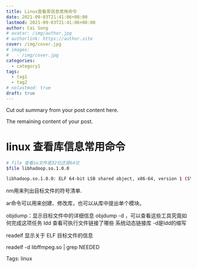 ```yaml
---
title: Linux查看库信息常用命令
date: 2021-09-03T21:41:06+08:00
lastmod: 2021-09-03T21:41:06+08:00
author: Cai Song
# avatar: /img/author.jpg
# authorlink: https://author.site
cover: /img/cover.jpg
# images:
#   - /img/cover.jpg
categories:
  - category1
tags:
  - tag1
  - tag2
# nolastmod: true
draft: true
---
```


Cut out summary from your post content here.

<!--more-->

The remaining content of your post.
# linux 查看库信息常用命令

```bash
# file 查看so文件是32位还是64位
$file libhadoop.so.1.0.0

libhadoop.so.1.0.0: ELF 64-bit LSB shared object, x86-64, version 1 (SYSV), dynamically linked, not stripped
```

nm用来列出目标文件的符号清单.

ar命令可以用来创建、修改库，也可以从库中提出单个模块。


objdump：显示目标文件中的详细信息
objdump -d <command>，可以查看这些工具究竟如何完成这项任务
ldd  查看可执行文件链接了哪些  系统动态链接库
-d是ldd的缩写

readelf 显示关于 ELF 目标文件的信息

readelf -d libffmpeg.so | grep NEEDED

Tags:
  linux